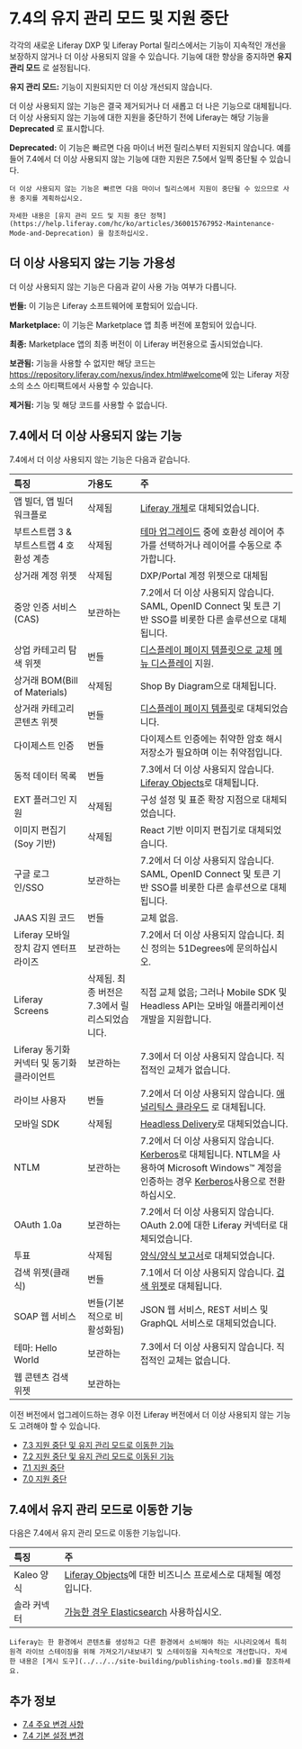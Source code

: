 # 7.4의 유지 관리 모드 및 지원 중단

각각의 새로운 Liferay DXP 및 Liferay Portal 릴리스에서는 기능이 지속적인 개선을 보장하지 않거나 더 이상 사용되지 않을 수 있습니다. 기능에 대한 향상을 중지하면 **유지 관리 모드** 로 설정됩니다.

**유지 관리 모드:** 기능이 지원되지만 더 이상 개선되지 않습니다.

더 이상 사용되지 않는 기능은 결국 제거되거나 더 새롭고 더 나은 기능으로 대체됩니다. 더 이상 사용되지 않는 기능에 대한 지원을 중단하기 전에 Liferay는 해당 기능을 **Deprecated** 로 표시합니다.

**Deprecated:** 이 기능은 빠르면 다음 마이너 버전 릴리스부터 지원되지 않습니다. 예를 들어 7.4에서 더 이상 사용되지 않는 기능에 대한 지원은 7.5에서 일찍 중단될 수 있습니다.

```{important}
더 이상 사용되지 않는 기능은 빠르면 다음 마이너 릴리스에서 지원이 중단될 수 있으므로 사용 중지를 계획하십시오.
```

```{important}
자세한 내용은 [유지 관리 모드 및 지원 중단 정책](https://help.liferay.com/hc/ko/articles/360015767952-Maintenance-Mode-and-Deprecation) 을 참조하십시오.
```

## 더 이상 사용되지 않는 기능 가용성

더 이상 사용되지 않는 기능은 다음과 같이 사용 가능 여부가 다릅니다.

**번들:** 이 기능은 Liferay 소프트웨어에 포함되어 있습니다.

**Marketplace:** 이 기능은 Marketplace 앱 최종 버전에 포함되어 있습니다.

**최종:** Marketplace 앱의 최종 버전이 이 Liferay 버전용으로 출시되었습니다.

**보관됨:** 기능을 사용할 수 없지만 해당 코드는 <https://repository.liferay.com/nexus/index.html#welcome>에 있는 Liferay 저장소의 소스 아티팩트에서 사용할 수 있습니다.

**제거됨:** 기능 및 해당 코드를 사용할 수 없습니다.

## 7.4에서 더 이상 사용되지 않는 기능

7.4에서 더 이상 사용되지 않는 기능은 다음과 같습니다.

| 특징                          | 가용도                         | 주                                                                                                                                                                                                                                                         |
|:--------------------------- |:--------------------------- |:--------------------------------------------------------------------------------------------------------------------------------------------------------------------------------------------------------------------------------------------------------- |
| 앱 빌더, 앱 빌더 워크플로             | 삭제됨                         | [Liferay 개체](../../../building-applications/objects.md)로 대체되었습니다.                                                                                                                                                                                         |
| 부트스트랩 3 & 부트스트랩 4 호환성 계층    | 삭제됨                         | [테마 업그레이드](../../../site-building/site-appearance/themes/upgrading-a-theme.md) 중에 호환성 레이어 추가를 선택하거나 레이어를 수동으로 추가합니다.                                                                                                                                      |
| 상거래 계정 위젯                   | 삭제됨                         | DXP/Portal 계정 위젯으로 대체됨                                                                                                                                                                                                                                    |
| 중앙 인증 서비스(CAS)              | 보관하는                        | 7.2에서 더 이상 사용되지 않습니다. SAML, OpenID Connect 및 토큰 기반 SSO를 비롯한 다른 솔루션으로 대체됩니다.                                                                                                                                                                               |
| 상업 카테고리 탐색 위젯               | 번들                          | [디스플레이 페이지 템플릿으로 교체](../../../site-building/displaying-content/using-display-page-templates.md) [메뉴 디스플레이](../../../site-building/site-navigation/configuring-menu-displays.md) 지원.                                                                       |
| 상거래 BOM(Bill of Materials)  | 삭제됨                         | Shop By Diagram으로 대체됩니다.                                                                                                                                                                                                                                  |
| 상거래 카테고리 콘텐츠 위젯             | 번들                          | [디스플레이 페이지 템플릿](../../../site-building/displaying-content/using-display-page-templates.md)로 대체되었습니다.                                                                                                                                                      |
| 다이제스트 인증                    | 번들                          | 다이제스트 인증에는 취약한 암호 해시 저장소가 필요하며 이는 취약점입니다.                                                                                                                                                                                                                 |
| 동적 데이터 목록                   | 번들                          | 7.3에서 더 이상 사용되지 않습니다. [Liferay Objects](../../../building-applications/objects.md)로 대체됩니다.                                                                                                                                                                |
| EXT 플러그인 지원                 | 삭제됨                         | 구성 설정 및 표준 확장 지점으로 대체되었습니다.                                                                                                                                                                                                                               |
| 이미지 편집기(Soy 기반)             | 삭제됨                         | React 기반 이미지 편집기로 대체되었습니다.                                                                                                                                                                                                                                |
| 구글 로그인/SSO                  | 보관하는                        | 7.2에서 더 이상 사용되지 않습니다. SAML, OpenID Connect 및 토큰 기반 SSO를 비롯한 다른 솔루션으로 대체됩니다.                                                                                                                                                                               |
| JAAS 지원 코드                  | 번들                          | 교체 없음.                                                                                                                                                                                                                                                    |
| Liferay 모바일 장치 감지 엔터프라이즈    | 보관하는                        | 7.2에서 더 이상 사용되지 않습니다. 최신 정의는 51Degrees에 문의하십시오.                                                                                                                                                                                                           |
| Liferay Screens             | 삭제됨. 최종 버전은 7.3에서 릴리스되었습니다. | 직접 교체 없음; 그러나 Mobile SDK 및 Headless API는 모바일 애플리케이션 개발을 지원합니다.                                                                                                                                                                                            |
| Liferay 동기화 커넥터 및 동기화 클라이언트 | 보관하는                        | 7.3에서 더 이상 사용되지 않습니다. 직접적인 교체가 없습니다.                                                                                                                                                                                                                      |
| 라이브 사용자                     | 번들                          | 7.2에서 더 이상 사용되지 않습니다. [애널리틱스 클라우드](https://learn.liferay.com/analytics-cloud/latest/ko/index.html) 로 대체됩니다.                                                                                                                                           |
| 모바일 SDK                     | 삭제됨                         | [Headless Delivery](../../../headless-delivery/using-liferay-as-a-headless-platform.md)로 대체되었습니다.                                                                                                                                                         |
| NTLM                        | 보관하는                        | 7.2에서 더 이상 사용되지 않습니다. [Kerberos](../../securing-liferay/configuring-sso/authenticating-with-kerberos.md)로 대체됩니다. NTLM을 사용하여 Microsoft Windows™ 계정을 인증하는 경우 [Kerberos](../../securing-liferay/configuring-sso/authenticating-with-kerberos.md)사용으로 전환하십시오. |
| OAuth 1.0a                  | 보관하는                        | 7.2에서 더 이상 사용되지 않습니다. OAuth 2.0에 대한 Liferay 커넥터로 대체되었습니다.                                                                                                                                                                                                 |
| 투표                          | 삭제됨                         | [양식/양식 보고서](../../../process-automation/forms/sharing-forms-and-managing-submissions/form-reports.md)로 대체되었습니다.                                                                                                                                           |
| 검색 위젯(클래식)                  | 번들                          | 7.1에서 더 이상 사용되지 않습니다. [검색 위젯](../../../using-search/search-pages-and-widgets/search-results/search-results.md)로 대체됩니다.                                                                                                                                    |
| SOAP 웹 서비스                  | 번들(기본적으로 비활성화됨)             | JSON 웹 서비스, REST 서비스 및 GraphQL 서비스로 대체되었습니다.                                                                                                                                                                                                              |
| 테마: Hello World             | 보관하는                        | 7.3에서 더 이상 사용되지 않습니다. 직접적인 교체는 없습니다.                                                                                                                                                                                                                      |
| 웹 콘텐츠 검색 위젯                 | 보관하는                        |                                                                                                                                                                                                                                                           |

이전 버전에서 업그레이드하는 경우 이전 Liferay 버전에서 더 이상 사용되지 않는 기능도 고려해야 할 수 있습니다.

* [7.3 지원 중단 및 유지 관리 모드로 이동한 기능](./maintenance-mode-and-deprecations-in-7-3.md)
* [7.2 지원 중단 및 유지 관리 모드로 이동된 기능](./maintenance-mode-and-deprecations-in-7-2.md)
* [7.1 지원 중단](https://help.liferay.com/hc/ko/articles/360018403151-Digital-Experience-Platform-7-1-Deprecated-and-Removed-Items)
* [7.0 지원 중단](https://help.liferay.com/hc/ko/articles/360018123832-Digital-Experience-Platform-7-0-Deprecated-and-Removed-Items)

## 7.4에서 유지 관리 모드로 이동한 기능

다음은 7.4에서 유지 관리 모드로 이동한 기능입니다.

| 특징       | 주                                                                                                                                        |
|:-------- |:---------------------------------------------------------------------------------------------------------------------------------------- |
| Kaleo 양식 | [Liferay Objects](../../../building-applications/objects.md)에 대한 비즈니스 프로세스로 대체될 예정입니다.                                                   |
| 솔라 커넥터   | [가능한 경우 Elasticsearch](../../../using-search/installing-and-upgrading-a-search-engine/elasticsearch/installing-elasticsearch.md) 사용하십시오. |

```{note}
Liferay는 한 환경에서 콘텐츠를 생성하고 다른 환경에서 소비해야 하는 시나리오에서 특히 원격 라이브 스테이징을 위해 가져오기/내보내기 및 스테이징을 지속적으로 개선합니다. 자세한 내용은 [게시 도구](../../../site-building/publishing-tools.md)를 참조하세요.
```

## 추가 정보

* [7.4 주요 변경 사항](../../../liferay-internals/reference/7-4-breaking-changes.md)
* [7.4 기본 설정 변경](./default-setting-changes-in-7-4.md)
